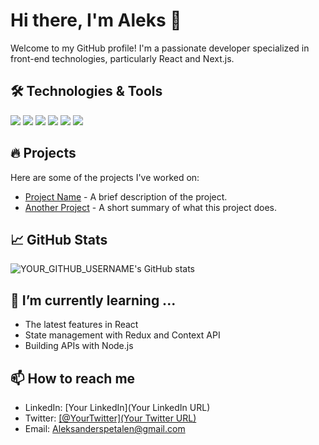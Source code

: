 # Hi there, I'm Aleks 👋

Welcome to my GitHub profile! I'm a passionate developer specialized in front-end technologies, particularly React and Next.js.

## 🛠 Technologies & Tools

![](https://img.shields.io/badge/Code-React-61DAFB?style=for-the-badge&logo=react&logoColor=white)
![](https://img.shields.io/badge/Code-Next.js-000000?style=for-the-badge&logo=next.js&logoColor=white)
![](https://img.shields.io/badge/Code-TypeScript-3178C6?style=for-the-badge&logo=typescript&logoColor=white)
![](https://img.shields.io/badge/Code-JavaScript-F7DF1E?style=for-the-badge&logo=javascript&logoColor=black)
![](https://img.shields.io/badge/Style-CSS3-1572B6?style=for-the-badge&logo=css3&logoColor=white)
![](https://img.shields.io/badge/Markup-HTML5-E34F26?style=for-the-badge&logo=html5&logoColor=white)

## 🔥 Projects

Here are some of the projects I've worked on:

- [Project Name](GitHub-Project-Link) - A brief description of the project.
- [Another Project](GitHub-Project-Link) - A short summary of what this project does.

## 📈 GitHub Stats

![YOUR_GITHUB_USERNAME's GitHub stats](https://github-readme-stats.vercel.app/api?username=spettenn&show_icons=true&theme=radical)

## 🌱 I’m currently learning ...

- The latest features in React
- State management with Redux and Context API
- Building APIs with Node.js

## 📫 How to reach me

- LinkedIn: [Your LinkedIn](Your LinkedIn URL)
- Twitter: [[@YourTwitter](Your Twitter URL)](https://x.com/spetalen)
- Email: Aleksanderspetalen@gmail.com

